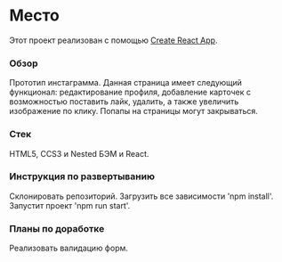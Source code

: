 # Место
Этот проект реализован с помощью [Create React App](https://github.com/facebook/create-react-app).


### Обзор
Прототип инстаграмма.
Данная страница имеет следующий функционал: редактирование профиля, добавление карточек с возможностью поставить лайк, удалить, а также увеличить изображение по клику. Попапы на страницы могут закрываться.

### Стек

HTML5, CCS3 и Nested БЭМ и React.

### Инструкция по развертыванию

Склонировать репозиторий.
Загрузить все зависимости 'npm install'.
Запустит проект 'npm run start'.

### Планы по доработке

Реализовать валидацию форм.
